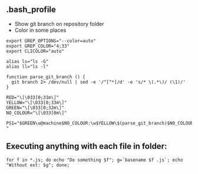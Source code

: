 ## .bash_profile
* Show git branch on repository folder
* Color in some places
```
export GREP_OPTIONS="--color=auto"
export GREP_COLOR="4;33"
export CLICOLOR="auto"
 
alias ls="ls -G"
alias ll="ls -l"
 
function parse_git_branch () {
  git branch 2> /dev/null | sed -e '/^[^*]/d' -e 's/* \(.*\)/ (\1)/'
}
 
RED="\[\033[0;31m\]"
YELLOW="\[\033[0;33m\]"
GREEN="\[\033[0;32m\]"
NO_COLOUR="\[\033[0m\]"
 
PS1="$GREEN\u@machine$NO_COLOUR:\w$YELLOW\$(parse_git_branch)$NO_COLOUR\$ "
```


## Executing anything with each file in folder:

```
for f in *.js; do echo "Do something $f"; g=`basename $f .js`; echo "Without ext: $g"; done;
```


